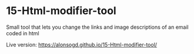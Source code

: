 # 15-Html-modifier-tool
Small tool that lets you change the links and image descriptions of an email coded in html

Live version: https://alonsogd.github.io/15-Html-modifier-tool/

